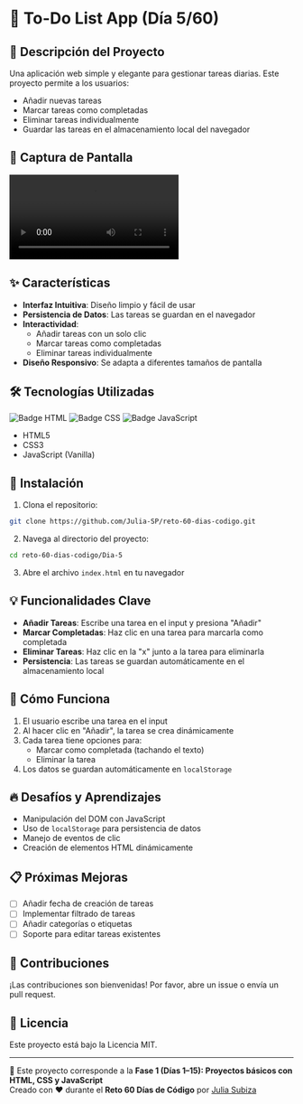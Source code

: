 # 📝 To-Do List App (Día 5/60)

## 🚀 Descripción del Proyecto

Una aplicación web simple y elegante para gestionar tareas diarias. Este proyecto permite a los usuarios:
- Añadir nuevas tareas
- Marcar tareas como completadas
- Eliminar tareas individualmente
- Guardar las tareas en el almacenamiento local del navegador

## 📸 Captura de Pantalla

![App Screenshot](/videosProyectos/reto_5_60.mov)


## ✨ Características

- **Interfaz Intuitiva**: Diseño limpio y fácil de usar
- **Persistencia de Datos**: Las tareas se guardan en el navegador
- **Interactividad**: 
  - Añadir tareas con un solo clic
  - Marcar tareas como completadas
  - Eliminar tareas individualmente
- **Diseño Responsivo**: Se adapta a diferentes tamaños de pantalla

## 🛠️ Tecnologías Utilizadas

![Badge HTML](https://img.shields.io/badge/HTML5-E34F26?style=for-the-badge&logo=html5&logoColor=white)
![Badge CSS](https://img.shields.io/badge/CSS3-1572B6?style=for-the-badge&logo=css3&logoColor=white)
![Badge JavaScript](https://img.shields.io/badge/JavaScript-F7DF1E?style=for-the-badge&logo=javascript&logoColor=black)

- HTML5
- CSS3
- JavaScript (Vanilla)

## 🔧 Instalación

1. Clona el repositorio:
```bash
git clone https://github.com/Julia-SP/reto-60-dias-codigo.git
```

2. Navega al directorio del proyecto:
```bash
cd reto-60-dias-codigo/Dia-5
```

3. Abre el archivo `index.html` en tu navegador

## 💡 Funcionalidades Clave

- **Añadir Tareas**: Escribe una tarea en el input y presiona "Añadir"
- **Marcar Completadas**: Haz clic en una tarea para marcarla como completada
- **Eliminar Tareas**: Haz clic en la "x" junto a la tarea para eliminarla
- **Persistencia**: Las tareas se guardan automáticamente en el almacenamiento local

## 🤔 Cómo Funciona

1. El usuario escribe una tarea en el input
2. Al hacer clic en "Añadir", la tarea se crea dinámicamente
3. Cada tarea tiene opciones para:
   - Marcar como completada (tachando el texto)
   - Eliminar la tarea
4. Los datos se guardan automáticamente en `localStorage`

## 🔥 Desafíos y Aprendizajes

- Manipulación del DOM con JavaScript
- Uso de `localStorage` para persistencia de datos
- Manejo de eventos de clic
- Creación de elementos HTML dinámicamente

## 📋 Próximas Mejoras

- [ ] Añadir fecha de creación de tareas
- [ ] Implementar filtrado de tareas
- [ ] Añadir categorías o etiquetas
- [ ] Soporte para editar tareas existentes

## 🤝 Contribuciones

¡Las contribuciones son bienvenidas! Por favor, abre un issue o envía un pull request.

## 📜 Licencia

Este proyecto está bajo la Licencia MIT.

---
📅 Este proyecto corresponde a la **Fase 1 (Días 1–15): Proyectos básicos con HTML, CSS y JavaScript**  
Creado con ❤️ durante el **Reto 60 Días de Código** por [Julia Subiza](https://github.com/Julia-SP)